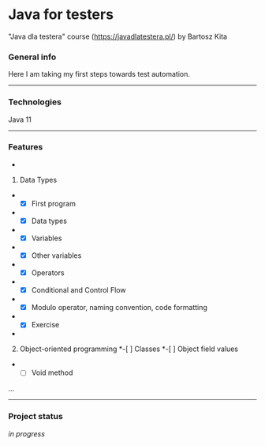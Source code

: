 # Java for testers
"Java dla testera" course (https://javadlatestera.pl/) by Bartosz Kita


### General info
Here I am taking my first steps towards test automation.
**********************************

### Technologies

Java 11
**********************************

### Features
*
1. Data Types  
* -[x] First program
* -[x] Data types
* -[x] Variables
* -[x] Other variables
* -[x] Operators
* -[x] Conditional and Control Flow
* -[x] Modulo operator, naming convention, code formatting
* -[x] Exercise
*
2. Object-oriented programming
*-[ ] Classes
*-[ ] Object field values
* -[ ] Void method

...



*********************************
### Project status
_in progress_